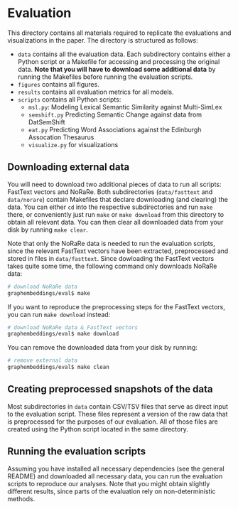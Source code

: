 # Evaluation

This directory contains all materials required to replicate the evaluations and visualizations in the paper. The directory is structured as follows:
* `data` contains all the evaluation data. Each subdirectory contains either a Python script or a Makefile for accessing and processing the original data. **Note that you will have to download some additional data** by running the Makefiles before running the evaluation scripts.
* `figures` contains all figures.
* `results` contains all evaluation metrics for all models.
* `scripts` contains all Python scripts:
  * `msl.py`: Modeling Lexical Semantic Similarity against Multi-SimLex
  * `semshift.py` Predicting Semantic Change against data from DatSemShift
  * `eat.py` Predicting Word Associations against the Edinburgh Assocation Thesaurus
  * `visualize.py` for visualizations
 
## Downloading external data

You will need to download two additional pieces of data to run all scripts: FastText vectors and NoRaRe. Both subdirectories (`data/fasttext` and `data/norare`) contain Makefiles that declare downloading (and clearing) the data. You can either `cd` into the respective subdirectories and run `make` there, or conveniently just run `make` or `make download` from this directory to obtain all relevant data. You can then clear all downloaded data from your disk by running `make clear`.

Note that only the NoRaRe data is needed to run the evaluation scripts, since the relevant FastText vectors have been extracted, preprocessed and stored in files in `data/fasttext`. Since dowloading the FastText vectors takes quite some time, the following command only downloads NoRaRe data:

```bash
# download NoRaRe data
graphembeddings/eval$ make
```

If you want to reproduce the preprocessing steps for the FastText vectors, you can run `make download` instead:

```bash
# download NoRaRe data & FastText vectors
graphembeddings/eval$ make download
```

You can remove the downloaded data from your disk by running:

```bash
# remove external data
graphembeddings/eval$ make clean
```

## Creating preprocessed snapshots of the data

Most subdirectories in `data` contain CSV/TSV files that serve as direct input to the evaluation script. These files represent a version of the raw data that is preprocessed for the purposes of our evaluation. All of those files are created using the Python script located in the same directory.

## Running the evaluation scripts

Assuming you have installed all necessary dependencies (see the general README) and downloaded all necessary data, you can run the evaluation scripts to reproduce our analyses. Note that you might obtain slightly different results, since parts of the evaluation rely on non-deterministic methods.
